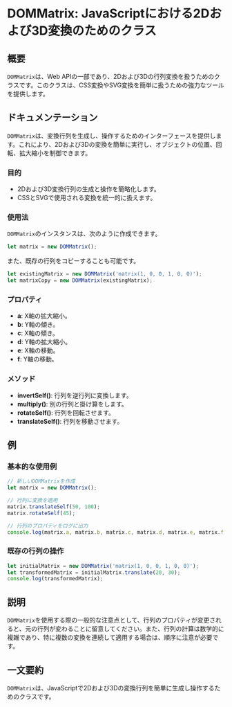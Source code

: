 <!--
Meta Description: # DOMMatrix: JavaScriptにおける2Dおよび3D変換のためのクラス ## 概要 `DOMMatrix`は、Web APIの一部であり、2Dおよび3Dの行列変換を扱うためのクラスです。このクラスは、CSS変換やSVG変換を簡単に扱うための強力なツールを提供します。 ## ドキュメン...
Meta Keywords: matrix, dommatrix, let, new, javascript
-->

# DOMMatrix: JavaScriptにおける2Dおよび3D変換のためのクラス

## 概要
`DOMMatrix`は、Web APIの一部であり、2Dおよび3Dの行列変換を扱うためのクラスです。このクラスは、CSS変換やSVG変換を簡単に扱うための強力なツールを提供します。

## ドキュメンテーション
`DOMMatrix`は、変換行列を生成し、操作するためのインターフェースを提供します。これにより、2Dおよび3Dの変換を簡単に実行し、オブジェクトの位置、回転、拡大縮小を制御できます。

### 目的
- 2Dおよび3D変換行列の生成と操作を簡略化します。
- CSSとSVGで使用される変換を統一的に扱えます。

### 使用法
`DOMMatrix`のインスタンスは、次のように作成できます。

```javascript
let matrix = new DOMMatrix();
```

また、既存の行列をコピーすることも可能です。

```javascript
let existingMatrix = new DOMMatrix('matrix(1, 0, 0, 1, 0, 0)');
let matrixCopy = new DOMMatrix(existingMatrix);
```

### プロパティ
- **a**: X軸の拡大縮小。
- **b**: Y軸の傾き。
- **c**: X軸の傾き。
- **d**: Y軸の拡大縮小。
- **e**: X軸の移動。
- **f**: Y軸の移動。

### メソッド
- **invertSelf()**: 行列を逆行列に変換します。
- **multiply()**: 別の行列と掛け算をします。
- **rotateSelf()**: 行列を回転させます。
- **translateSelf()**: 行列を移動させます。

## 例
### 基本的な使用例

```javascript
// 新しいDOMMatrixを作成
let matrix = new DOMMatrix();

// 行列に変換を適用
matrix.translateSelf(50, 100);
matrix.rotateSelf(45);

// 行列のプロパティをログに出力
console.log(matrix.a, matrix.b, matrix.c, matrix.d, matrix.e, matrix.f);
```

### 既存の行列の操作

```javascript
let initialMatrix = new DOMMatrix('matrix(1, 0, 0, 1, 0, 0)');
let transformedMatrix = initialMatrix.translate(20, 30);
console.log(transformedMatrix);
```

## 説明
`DOMMatrix`を使用する際の一般的な注意点として、行列のプロパティが変更されると、元の行列が変わることに留意してください。また、行列の計算は数学的に複雑であり、特に複数の変換を連続して適用する場合は、順序に注意が必要です。

## 一文要約
`DOMMatrix`は、JavaScriptで2Dおよび3Dの変換行列を簡単に生成し操作するためのクラスです。